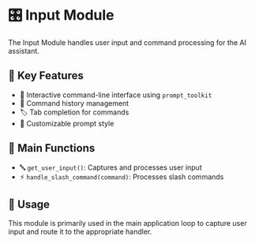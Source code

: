 # 🎛️ Input Module

The Input Module handles user input and command processing for the AI assistant.

## 🌟 Key Features

- 💬 Interactive command-line interface using `prompt_toolkit`
- 📜 Command history management
- 🏷️ Tab completion for commands
- 🎨 Customizable prompt style

## 🔧 Main Functions

- 🔤 `get_user_input()`: Captures and processes user input
- ⚡ `handle_slash_command(command)`: Processes slash commands

## 🚀 Usage

This module is primarily used in the main application loop to capture user input and route it to the appropriate handler.
